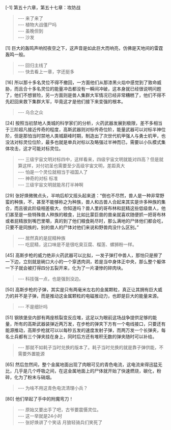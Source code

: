 
[-1] 第五十六章，第五十七章：攻防战
>--- 来了来了<br>
>--- 植物大战僵尸吗<br>
>--- 虽晚但到<br>
>--- 沙发<br>

[1] 巨大的轰鸣声响彻夜空之下，这声音是如此巨大而响亮，仿佛是天地间的雷霆轰鸣一般。
>--- 回归主线了<br>
>--- 快去看上一章，字还挺多<br>

[16] 所以那十多名灵位不得不撤回，一方面他们从那漆黑火焰中感觉到了致命威胁，而且合十多名灵位的能量冲击都没有一瞬间冲破，这本身就已经很说明问题了，他们不想冒险，另一方面则是兽人集群大军情况已经非常糟糕了，他们不得不先赶回来救下集群大军，毕竟这才是他们接下来变强的根本。
>--- 乌合之众<br>

[24] 按照当初禁地人类城的科学家们的分析，火药武器发展到极限，差不多相当于三阶超凡接近传奇的程度，高斯武器则对标传奇位阶，能量武器可以对标半神位阶，但是那怕当时禁地人类城巅峰时期，制造出了次世代机甲强人与勇士机甲，也没法对标灵位位阶，最多也就是单兵对标以及略强过半神而已，需要以小队模式集体攻击，这才可能对标灵位。
>--- 三级宇宙文明对标四中，这样看来，四级宇宙文明就能对四高？但是就算这样，对付初圣也需要至少高级宇宙文明，差距真大<br>
>--- 怕是一个灵位就相当于祖国人了<br>
>--- 神奇的对标 标准<br>
>--- 三级宇宙文明就能吊打半神啊<br>

[29] 张好焕微微点头，半响后却又摇头起来道：“倒也不尽然，兽人是一种非常野蛮的种族，不，甚至不能够称之为种族，兽人和古兽人合起来其实是许多种族的集合，而且彼此阶级相差极大，你知道吗？兽人里的哥布林和屁精这些低级兽人，他们甚至是一些特殊兽人种族的粮食，比如比蒙巨兽的兽亲就喜欢随便抓一把哥布林或者屁精放到嘴巴里嚼，真的到了他们粮食耗尽时，那么满地的尸体他们都会吃，只要不是同族的，别的兽人的尸体对他们来说和野兽肉没什么区别。”
>--- 居然真的是屁精种族<br>
>--- 吃屁精，这口味是不是很吃臭豆腐、榴莲、螺狮粉一样。<br>

[45] 高斯步枪的威力绝非火药武器可以比拟，一发子弹打中兽人，那怕只是擦了一下边，立刻就是碗口大小的一个穿透肉洞，若是当中身体正中央，那么整个躯体一下子就会被打得四分五裂开来，化为了一片凄惨的碎肉块。
>--- 科技强一点，也是强到没边。<br>

[50] 高斯步枪的子弹，其实是只有两毫米左右的金属颗粒，真正让其拥有巨大威力的并不是子弹，而是推动这金属颗粒的电磁推动力，也即是巨大的能量来源。
>--- 不是细针吗<br>

[51] 钢铁堡垒内部有两座核裂变反应堆，这足以为眼前这场战争提供足够的能量，所有的高斯武器装弹近两万发，在步枪的弹夹下方有一个电线接口，只要还有能源推动，高斯步枪就可以以每秒五发的速度发射子弹，而两万发一个长弹夹，每名士兵都有三个弹夹挂在身上，同时后方还有堆积无数的弹夹随时可以补给。
>--- 那就不如耗子当时兑换的版本了。耗子当时兑换的就是靠子弹供能，不需要外置能源<br>

[65] 然后忽然间，整个金属地面出现了肉眼可见的青色电流，这电流来得迅猛无比，几乎是几个呼吸之间，在这金属地面上的尸体就开始了快速燃烧，碳化，粉碎，化为了粉末与硝烟。
>--- 为啥不用这青色电流清理小兵？<br>

[80] 他们举起了手中的附魔弯刀！
>--- 原始又要出手了吧，古爷要震慑灵位。<br>
>--- 这一举就是24小时<br>
>--- 张好焕讲了个笑话
月狼轻骑兵们笑死了<br>
